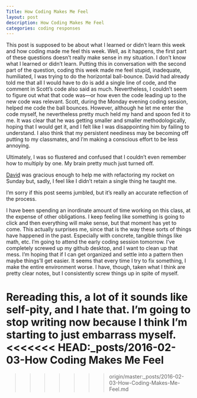 ```yaml
---
Title: How Coding Makes Me Feel
layout: post
description: How Coding Makes Me Feel
categories: coding responses
---
```

  This post is supposed to be about what I learned or didn’t learn this week and how coding made me feel this week. Well, as it happens, the first part of these questions doesn’t really make sense in my
situation. I don’t know what I learned or didn’t learn. Putting this in conversation with the second part of the question, coding this week made me feel stupid, inadequate, humiliated, I was trying to do the horizontal ball-bounce. David had already told me that all I would have to do is add a single line of code, and the comment in Scott’s code also said as much. Nevertheless, I couldn’t seem to figure out what that code was—or how even the code leading up to the new code was relevant. Scott, during the Monday evening coding session, helped me code the ball bounces. However, although he let me enter the code myself, he nevertheless pretty much held my hand and spoon fed it to me. It was clear that he was getting smaller and smaller methodologically, hoping that I would get it, and I felt like I was disappointing him by failing to understand. I also think that my persistent neediness may be becoming off putting to my classmates, and I’m making a conscious effort to be less annoying.

  Ultimately, I was so flustered and confused that I couldn’t even remember how to multiply by one. My brain pretty much just turned off.

  [David](http://davidlnowak.github.io/) was gracious enough to help me with refactoring my rocket on Sunday but, sadly, I feel like I didn’t retain a single thing he taught me.

  I’m sorry if this post seems jumbled, but it’s really an accurate reflection of the process.

  I have been spending an inordinate amount of time working on this class, at the expense of other obligations. I keep feeling like something is going to click and then everything will make sense, but
that moment has yet to come. This actually surprises me, since that is the way these sorts of things have happened in the past. Especially with concrete, tangible things like math, etc.
I’m going to attend the early coding session tomorrow. I’ve completely screwed up my github desktop, and I want to clean up that mess. I’m hoping that if I can get organized and settle into a pattern then maybe things’ll get easier. It seems that every time I try to fix something, I make the entire environment worse. I have, though, taken what I think are pretty clear notes, but I consistently screw things up in spite of myself.

  Rereading this, a lot of it sounds like self-pity, and I hate that. I’m going to stop writing now because I think I’m starting to just embarrass myself.
<<<<<<< HEAD:_posts/2016-02-03-How Coding Makes Me Feel
=======



>>>>>>> origin/master:_posts/2016-02-03-How-Coding-Makes-Me-Feel.md

